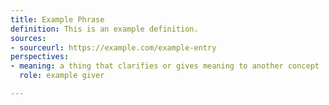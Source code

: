 ```yaml
---
title: Example Phrase
definition: This is an example definition.
sources:
- sourceurl: https://example.com/example-entry
perspectives:
- meaning: a thing that clarifies or gives meaning to another concept
  role: example giver

---
```

